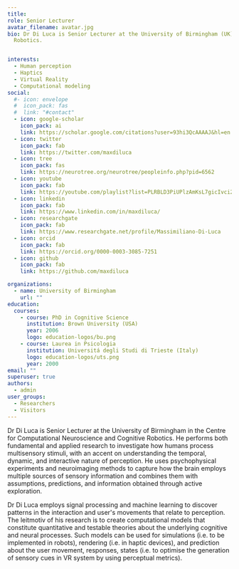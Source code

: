 ```yaml
---
title:
role: Senior Lecturer
avatar_filename: avatar.jpg
bio: Dr Di Luca is Senior Lecturer at the University of Birmingham (UK) in the Centre for Computational Neuroscience and Cognitive
  Robotics.


interests:
  - Human perception
  - Haptics
  - Virtual Reality
  - Computational modeling
social:
  #- icon: envelope
  #  icon_pack: fas
  #  link: "#contact"
  - icon: google-scholar
    icon_pack: ai
    link: https://scholar.google.com/citations?user=93hi3QcAAAAJ&hl=en
  - icon: twitter
    icon_pack: fab
    link: https://twitter.com/maxdiluca
  - icon: tree
    icon_pack: fas
    link: https://neurotree.org/neurotree/peopleinfo.php?pid=6562
  - icon: youtube
    icon_pack: fab
    link: https://youtube.com/playlist?list=PLRBLD3PiUPlzAmKsL7gicIvci2lRXoZah
  - icon: linkedin
    icon_pack: fab
    link: https://www.linkedin.com/in/maxdiluca/
  - icon: researchgate
    icon_pack: fab
    link: https://www.researchgate.net/profile/Massimiliano-Di-Luca
  - icon: orcid
    icon_pack: fab  
    link: https://orcid.org/0000-0003-3085-7251
  - icon: github
    icon_pack: fab
    link: https://github.com/maxdiluca

organizations:
  - name: University of Birmingham
    url: ""
education:
  courses:
    - course: PhD in Cognitive Science
      institution: Brown University (USA)
      year: 2006
      logo: education-logos/bu.png
    - course: Laurea in Psicologia
      institution: Universitá degli Studi di Trieste (Italy)
      logo: education-logos/uts.png
      year: 2000
email: ""
superuser: true
authors:
  - admin
user_groups:
  - Researchers
  - Visitors
---
```

Dr Di Luca is Senior Lecturer at the University of Birmingham in the Centre for Computational Neuroscience and Cognitive
  Robotics. He performs both fundamental and applied research to investigate how humans process multisensory stimuli, with an accent on understanding the temporal, dynamic, and interactive nature of perception. He uses psychophysical experiments and neuroimaging methods to capture how the brain employs multiple sources of sensory information and combines them with assumptions, predictions, and information obtained through active exploration.

  Dr Di Luca employs signal processing and machine learning to discover patterns in the interaction and user's movements that relate to perception. The leitmotiv of his research is to create computational models that constitute quantitative and testable theories about the underlying cognitive and neural processes. Such models can be used for simulations (i.e. to be implemented in robots), rendering (i.e. in haptic devices), and prediction about the user movement, responses, states (i.e. to optimise the generation of sensory cues in VR system by using perceptual metrics).
